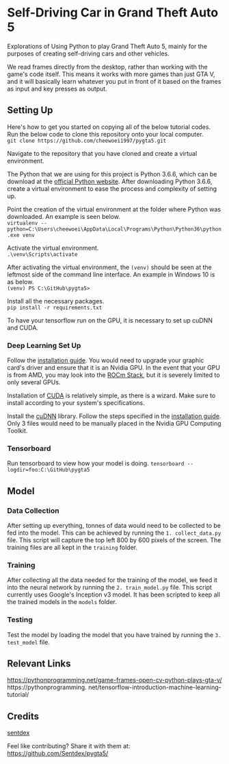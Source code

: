 # Self-Driving Car in Grand Theft Auto 5

Explorations of Using Python to play Grand Theft Auto 5, mainly for the purposes of creating self-driving cars and other vehicles.

We read frames directly from the desktop, rather than working with the game's code itself. This means it works with more games than just GTA V, and it will basically learn whatever you put in front of it based on the frames as input and key presses as output.

## Setting Up
Here's how to get you started on copying all of the below tutorial codes. Run the below code to clone this repository onto your local computer.  
`git clone https://github.com/cheewoei1997/pygta5.git`

Navigate to the repository that you have cloned and create a virtual environment.

The Python that we are using for this project is Python 3.6.6, which can be download at the [official Python website](https://www.python.org/downloads/release/python-366/). After downloading Python 3.6.6, create a virtual environment to ease the process and complexity of setting up.

Point the creation of the virtual environment at the folder where Python was downloaded. An example is seen below.  
`virtualenv --python=C:\Users\cheewoei\AppData\Local\Programs\Python\Python36\python.exe venv`

Activate the virtual environment.  
`.\venv\Scripts\activate`

After activating the virtual environment, the `(venv)` should be seen at the leftmost side of the command line interface. An example in Windows 10 is as below.  
`(venv) PS C:\GitHub\pygta5>`

Install all the necessary packages.  
`pip install -r requirements.txt`

To have your tensorflow run on the GPU, it is necessary to set up cuDNN and CUDA.

### Deep Learning Set Up
Follow the [installation guide](https://docs.nvidia.com/deeplearning/sdk/cudnn-install/index.html#install-windows). You would need to upgrade your graphic card's driver and ensure that it is an Nvidia GPU. In the event that your GPU is from AMD, you may look into the [ROCm Stack](https://gpuopen.com/rocm-tensorflow-1-8-release/), but it is severely limited to only several GPUs. 

Installation of [CUDA](https://developer.nvidia.com/cuda-downloads?target_os=Windows&target_arch=x86_64&target_version=10&target_type=exenetwork) is relatively simple, as there is a wizard. 
Make sure to install according to your system's specifications.

Install the [cuDNN](https://developer.nvidia.com/rdp/cudnn-download) library. Follow the steps specified in the [installation guide](https://docs.nvidia.com/deeplearning/sdk/cudnn-install/index.html#install-windows). Only 3 files would need to be manually placed in the Nvidia GPU Computing Toolkit.

### Tensorboard
Run tensorboard to view how your model is doing.
`tensorboard --logdir=foo:C:\GitHub\pygta5`

## Model
### Data Collection
After setting up everything, tonnes of data would need to be collected to be fed into the model. This can be achieved by running the `1. collect_data.py` file. This script will capture the top left 800 by 600 pixels of the screen. The training files are all kept in the `training` folder.

### Training
After collecting all the data needed for the training of the model, we feed it into the neural network by running the `2. train_model.py` file. This script currently uses Google's Inception v3 model. It has been scripted to keep all the trained models in the `models` folder.

### Testing
Test the model by loading the model that you have trained by running the `3. test_model` file.

## Relevant Links
https://pythonprogramming.net/game-frames-open-cv-python-plays-gta-v/
https://pythonprogramming.  net/tensorflow-introduction-machine-learning-tutorial/

## Credits
[sentdex](https://github.com/Sentdex/pygta5)

Feel like contributing? Share it with them at: https://github.com/Sentdex/pygta5/